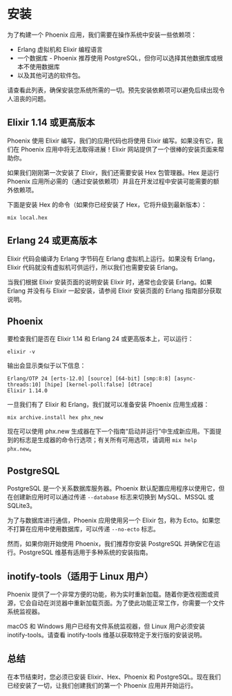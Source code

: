 
# 安装

为了构建一个 Phoenix 应用，我们需要在操作系统中安装一些依赖项：

- Erlang 虚拟机和 Elixir 编程语言
- 一个数据库 - Phoenix 推荐使用 PostgreSQL，但你可以选择其他数据库或根本不使用数据库
- 以及其他可选的软件包。

请查看此列表，确保安装您系统所需的一切。预先安装依赖项可以避免后续出现令人沮丧的问题。

## Elixir 1.14 或更高版本  

Phoenix 使用 Elixir 编写，我们的应用代码也将使用 Elixir 编写。如果没有它，我们在 Phoenix 应用中将无法取得进展！Elixir 网站提供了一个很棒的安装页面来帮助你。

如果我们刚刚第一次安装了 Elixir，我们还需要安装 Hex 包管理器。Hex 是运行 Phoenix 应用所必需的（通过安装依赖项）并且在开发过程中安装可能需要的额外依赖项。

下面是安装 Hex 的命令（如果你已经安装了 Hex，它将升级到最新版本）：

```shell
mix local.hex
```

## Erlang 24 或更高版本  

Elixir 代码会编译为 Erlang 字节码在 Erlang 虚拟机上运行。如果没有 Erlang，Elixir 代码就没有虚拟机可供运行，所以我们也需要安装 Erlang。

当我们根据 Elixir 安装页面的说明安装 Elixir 时，通常也会安装 Erlang。如果 Erlang 并没有与 Elixir 一起安装，请参阅 Elixir 安装页面的 Erlang 指南部分获取说明。

## Phoenix  

要检查我们是否在 Elixir 1.14 和 Erlang 24 或更高版本上，可以运行：

```shell
elixir -v
```

输出会显示类似于以下信息：

```shell
Erlang/OTP 24 [erts-12.0] [source] [64-bit] [smp:8:8] [async-threads:10] [hipe] [kernel-poll:false] [dtrace]
Elixir 1.14.0
```

一旦我们有了 Elixir 和 Erlang，我们就可以准备安装 Phoenix 应用生成器：

```shell
mix archive.install hex phx_new
```

现在可以使用 phx.new 生成器在下一个指南“启动并运行”中生成新应用。下面提到的标志是生成器的命令行选项；有关所有可用选项，请调用 `mix help phx.new`。

## PostgreSQL  

PostgreSQL 是一个关系数据库服务器。Phoenix 默认配置应用程序以使用它，但在创建新应用时可以通过传递 `--database` 标志来切换到 MySQL、MSSQL 或 SQLite3。

为了与数据库进行通信，Phoenix 应用使用另一个 Elixir 包，称为 Ecto。如果您不打算在应用中使用数据库，可以传递 `--no-ecto` 标志。

然而，如果你刚开始使用 Phoenix，我们推荐你安装 PostgreSQL 并确保它在运行。PostgreSQL 维基有适用于多种系统的安装指南。

## inotify-tools（适用于 Linux 用户）  

Phoenix 提供了一个非常方便的功能，称为实时重新加载。随着你更改视图或资源，它会自动在浏览器中重新加载页面。为了使此功能正常工作，你需要一个文件系统监视器。

macOS 和 Windows 用户已经有文件系统监视器，但 Linux 用户必须安装 inotify-tools。请查看 inotify-tools 维基以获取特定于发行版的安装说明。

## 总结  

在本节结束时，您必须已安装 Elixir、Hex、Phoenix 和 PostgreSQL。现在我们已经安装了一切，让我们创建我们的第一个 Phoenix 应用并开始运行。